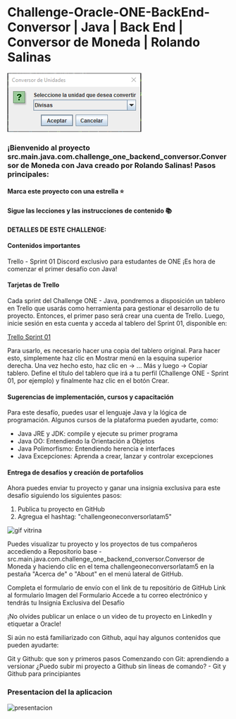 # Challenge-Oracle-ONE-BackEnd-Conversor | Java | Back End | Conversor de Moneda | Rolando Salinas
![img.png](img.png)
### ¡Bienvenido al proyecto src.main.java.com.challenge_one_backend_conversor.Conversor de Moneda con Java creado por Rolando Salinas! Pasos principales:
#### Marca este proyecto con una estrella ⭐
#### Sigue las lecciones y las instrucciones de contenido 📚
#### DETALLES DE ESTE CHALLENGE:
#### Contenidos importantes
Trello - Sprint 01
Discord exclusivo para estudantes de ONE
¡Es hora de comenzar el primer desafío con Java!

#### Tarjetas de Trello
Cada sprint del Challenge ONE - Java, pondremos a disposición un tablero en Trello que usarás como herramienta para gestionar el desarrollo de tu proyecto. Entonces, el primer paso será crear una cuenta de Trello. Luego, inicie sesión en esta cuenta y acceda al tablero del Sprint 01, disponible en:

<a href="https://trello.com/c/kHylhfEu/15-cuadro-de-di%C3%A1logo-men%C3%BA-principal">Trello Sprint 01</a>

Para usarlo, es necesario hacer una copia del tablero original. Para hacer esto, simplemente haz clic en Mostrar menú en la esquina superior derecha. Una vez hecho esto, haz clic en -> ... Más y luego -> Copiar tablero. Define el título del tablero que irá a tu perfil (Challenge ONE - Sprint 01, por ejemplo) y finalmente haz clic en el botón Crear.

#### Sugerencias de implementación, cursos y capacitación
Para este desafío, puedes usar el lenguaje Java y la lógica de programación. Algunos cursos de la plataforma pueden ayudarte, como:
<ul>
<li>Java JRE y JDK: compile y ejecute su primer programa</li>
<li>Java OO: Entendiendo la Orientación a Objetos</li>
<li>Java Polimorfismo: Entendiendo herencia e interfaces</li>
<li>Java Excepciones: Aprenda a crear, lanzar y controlar excepciones</li>
</ul>

#### Entrega de desafíos y creación de portafolios


Ahora puedes enviar tu proyecto y ganar una insignia exclusiva para este desafío siguiendo los siguientes pasos:
<ol>
<li>Publica tu proyecto en GitHub</li>
<li>Agregua el hashtag: "challengeoneconversorlatam5"</li>
</ol>

![gif vitrina](gif_vitrina.gif)

Puedes visualizar tu proyecto y los proyectos de tus compañeros accediendo a Repositorio base - src.main.java.com.challenge_one_backend_conversor.Conversor de Moneda y haciendo clic en el tema challengeoneconversorlatam5 en la pestaña "Acerca de" o "About" en el menú lateral de GitHub.

Completa el formulario de envío con el link de tu repositório de GitHub Link al formulario
Imagen del Formulario
Accede a tu correo electrónico y tendrás tu Insignia Exclusiva del Desafío

¡No olvides publicar un enlace o un video de tu proyecto en LinkedIn y etiquetar a Oracle!

Si aún no está familiarizado con Github, aquí hay algunos contenidos que pueden ayudarte:

Git y Github: que son y primeros pasos
Comenzando con Git: aprendiendo a versionar
¿Puedo subir mi proyecto a Github sin líneas de comando? - Git y Github para principiantes

### Presentacion del la aplicacion
![presentacion](presentacion.gif)
